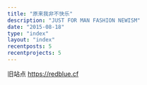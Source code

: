 ```yaml
---
title: "原来我非不快乐"
description: "JUST FOR MAN FASHION NEWISM"
date: "2015-08-18"
type: "index"
layout: "index"
recentposts: 5
recentprojects: 5
---
```


旧站点 https://redblue.cf